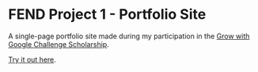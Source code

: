 # FEND Project 1 - Portfolio Site
A single-page portfolio site made during my participation in the [Grow with Google Challenge Scholarship](https://www.udacity.com/grow-with-google).

[Try it out here](https://grahammatt.github.io/udacity-portfolio-site/).
